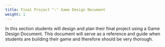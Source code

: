 ```yaml
---
title: Final Project ":" Game Design Document
weight: 1
---
```


In this section students will design and plan their final project using a Game Design Document. This document will serve as a reference and guide when students are building their game and therefore should be very thorough. 